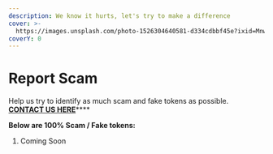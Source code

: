 ```yaml
---
description: We know it hurts, let's try to make a difference
cover: >-
  https://images.unsplash.com/photo-1526304640581-d334cdbbf45e?ixid=MnwxMjA3fDB8MHxwaG90by1wYWdlfHx8fGVufDB8fHx8&ixlib=rb-1.2.1&auto=format&fit=crop&w=2970&q=80
coverY: 0
---
```


# Report Scam

Help us try to identify as much scam and fake tokens as possible.\
[**CONTACT US HERE**](contact-us.md)****

**Below are 100% Scam / Fake tokens:**

1. Coming Soon
